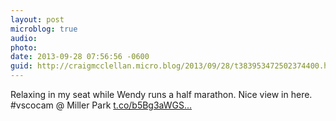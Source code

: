 ```yaml
---
layout: post
microblog: true
audio: 
photo: 
date: 2013-09-28 07:56:56 -0600
guid: http://craigmcclellan.micro.blog/2013/09/28/t383953472502374400.html
---
```

Relaxing in my seat while Wendy runs a half marathon. Nice view in here. #vscocam @ Miller Park [t.co/b5Bg3aWGS...](http://t.co/b5Bg3aWGS6)
